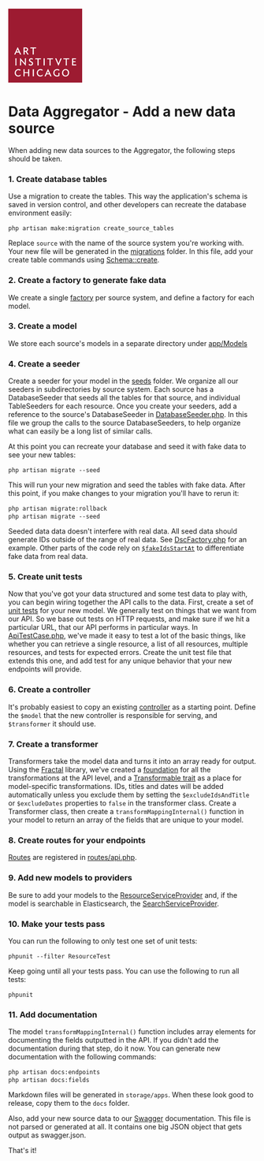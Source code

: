 ![Art Institute of Chicago](https://raw.githubusercontent.com/Art-Institute-of-Chicago/template/master/aic-logo.gif)

# Data Aggregator - Add a new data source

When adding new data sources to the Aggregator, the following steps should be taken.

### 1. Create database tables

Use a migration to create the tables. This way the application's schema is saved in version control,
and other developers can recreate the database environment easily:

```shell
php artisan make:migration create_source_tables
```

Replace `source` with the name of the source system you're working with. Your new file will be generated
in the [migrations](database/migrations) folder. In this file, add your create table commands using [Schema::create](https://laravel.com/docs/5.5/migrations#creating-tables).

### 2. Create a factory to generate fake data

We create a single [factory](database/factories) per source system, and define a factory for each model.

### 3. Create a model

We store each source's models in a separate directory under [app/Models](app/Models)

### 4. Create a seeder

Create a seeder for your model in the [seeds](database/seeds) folder. We organize all our seeders in subdirectories
by source system. Each source has a DatabaseSeeder that seeds all the tables for that source, and individual
TableSeeders for each resource. Once you create your seeders, add a reference to the source's DatabaseSeeder in
[DatabaseSeeder.php](database/seeds/DatabaseSeeder.php). In this file we group the calls to the source DatabaseSeeders,
to help organize what can easily be a long list of similar calls.

At this point you can recreate your database and seed it with fake data to see your new tables:

```shell
php artisan migrate --seed
```

This will run your new migration and seed the tables with fake data. After this point, if you make changes to your
migration you'll have to rerun it:

```shell
php artisan migrate:rollback
php artisan migrate --seed
```

Seeded data data doesn't interfere with real data. All seed data should generate IDs outside of the range of real data.
See [DscFactory.php](database/factories/DscFactory.php#L19) for an example. Other parts of the code rely on
[`$fakeIdsStartAt`](app/Models/BaseModel.php#L37) to differentiate fake data from real data.

### 5. Create unit tests

Now that you've got your data structured and some test data to play with, you can begin wiring together the API
calls to the data. First, create a set of [unit tests](test/Unit) for your new model. We generally test on things that
we want from our API. So we base out tests on HTTP requests, and make sure if we hit a particular URL, that our API
performs in particular ways. In [ApiTestCase.php](test/Unit/ApiTestCase.php), we've made it easy to test a lot of the
basic things, like whether you can retrieve a single resource, a list of all resources, multiple resources, and tests
for expected errors. Create the unit test file that extends this one, and add test for any unique behavior that your new
endpoints will provide.

### 6. Create a controller

It's probably easiest to copy an existing [controller](app/Http/Controller) as a starting point. Define the `$model`
that the new controller is responsible for serving, and `$transformer` it should use.

### 7. Create a transformer

Transformers take the model data and turns it into an array ready for output. Using the
[Fractal](http://fractal.thephpleague.com/) library, we've created a
[foundation](app/Http/Transformers/ApiTransformer.php) for all the transformations at the API level, and a
[Transformable trait](app/Models/Transformable.php) as a place for model-specific transformations. IDs, titles and dates
will be added automatically unless you exclude them by setting the `$excludeIdsAndTitle` or `$excludeDates` properties
to `false` in the transformer class. Create a Transformer class, then create a `transformMappingInternal()` function in
your model to return an array of the fields that are unique to your model.

### 8. Create routes for your endpoints

[Routes](https://laravel.com/docs/5.5/routing) are registered in [routes/api.php](routes/api.php).

### 9. Add new models to providers

Be sure to add your models to the [ResourceServiceProvider](app/Providers/ResourceServiceProvider) and, if the model
is searchable in Elasticsearch, the [SearchServiceProvider](app/Providers/SearchServiceProvider).

### 10. Make your tests pass

You can run the following to only test one set of unit tests:

```shell
phpunit --filter ResourceTest
```

Keep going until all your tests pass. You can use the following to run all tests:

```shell
phpunit
```

### 11. Add documentation

The model `transformMappingInternal()` function includes array elements for documenting the fields outputted in the API.
If you didn't add the documentation during that step, do it now. You can generate new documentation with the following
commands:

```shell
php artisan docs:endpoints
php artisan docs:fields
```

Markdown files will be generated in `storage/apps`. When these look good to release, copy them to the `docs` folder.

Also, add your new source data to our [Swagger](resource/views/swagger.blade.php)
documentation. This file is not parsed or generated at all. It contains one big JSON object that gets output as
swagger.json.

That's it!
